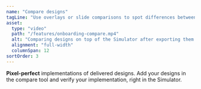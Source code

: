 ```yaml
---
name: "Compare designs"
tagLine: "Use overlays or slide comparisons to spot differences between the implementation and the design."
asset:
  type: "video"
  path: "/features/onboarding-compare.mp4"
  alt: "Comparing designs on top of the Simulator after exporting them from apps like Figma."
  alignment: "full-width"
  columnSpan: 12
sortOrder: 3
---
```


**Pixel-perfect** implementations of delivered designs. Add your designs in the compare tool and verify your implementation, right in the Simulator.
